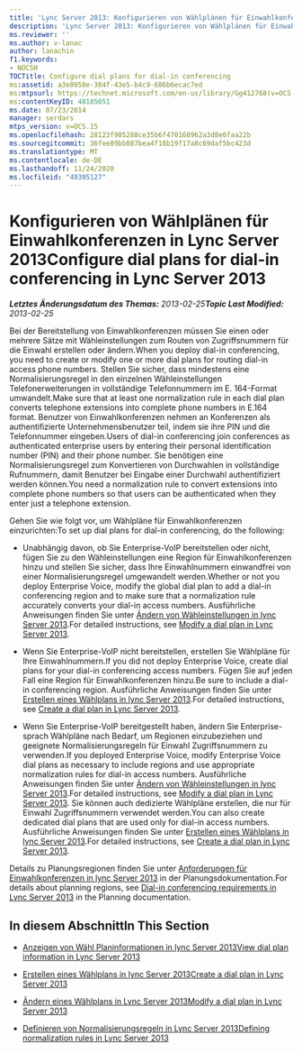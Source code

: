 ```yaml
---
title: 'Lync Server 2013: Konfigurieren von Wählplänen für Einwahlkonferenzen'
description: 'Lync Server 2013: Konfigurieren von Wählplänen für Einwahlkonferenzen.'
ms.reviewer: ''
ms.author: v-lanac
author: lanachin
f1.keywords:
- NOCSH
TOCTitle: Configure dial plans for dial-in conferencing
ms:assetid: a3e0958e-384f-43e5-b4c9-686b6ecac7ed
ms:mtpsurl: https://technet.microsoft.com/en-us/library/Gg412768(v=OCS.15)
ms:contentKeyID: 48185051
ms.date: 07/23/2014
manager: serdars
mtps_version: v=OCS.15
ms.openlocfilehash: 28123f905288ce35b6f470168962a3d8e6faa22b
ms.sourcegitcommit: 36fee89bb887bea4f18b19f17a8c69daf5bc423d
ms.translationtype: MT
ms.contentlocale: de-DE
ms.lasthandoff: 11/24/2020
ms.locfileid: "49395127"
---
```

# <a name="configure-dial-plans-for-dial-in-conferencing-in-lync-server-2013"></a><span data-ttu-id="72185-103">Konfigurieren von Wählplänen für Einwahlkonferenzen in Lync Server 2013</span><span class="sxs-lookup"><span data-stu-id="72185-103">Configure dial plans for dial-in conferencing in Lync Server 2013</span></span>

<div data-xmlns="http://www.w3.org/1999/xhtml">

<div class="topic" data-xmlns="http://www.w3.org/1999/xhtml" data-msxsl="urn:schemas-microsoft-com:xslt" data-cs="https://msdn.microsoft.com/">

<div data-asp="https://msdn2.microsoft.com/asp">



</div>

<div id="mainSection">

<div id="mainBody"><span data-ttu-id="72185-104">

<span> </span></span><span class="sxs-lookup"><span data-stu-id="72185-104">

<span> </span></span></span>

<span data-ttu-id="72185-105">_**Letztes Änderungsdatum des Themas:** 2013-02-25_</span><span class="sxs-lookup"><span data-stu-id="72185-105">_**Topic Last Modified:** 2013-02-25_</span></span>

<span data-ttu-id="72185-106">Bei der Bereitstellung von Einwahlkonferenzen müssen Sie einen oder mehrere Sätze mit Wähleinstellungen zum Routen von Zugriffsnummern für die Einwahl erstellen oder ändern.</span><span class="sxs-lookup"><span data-stu-id="72185-106">When you deploy dial-in conferencing, you need to create or modify one or more dial plans for routing dial-in access phone numbers.</span></span> <span data-ttu-id="72185-107">Stellen Sie sicher, dass mindestens eine Normalisierungsregel in den einzelnen Wähleinstellungen Telefonerweiterungen in vollständige Telefonnummern im E. 164-Format umwandelt.</span><span class="sxs-lookup"><span data-stu-id="72185-107">Make sure that at least one normalization rule in each dial plan converts telephone extensions into complete phone numbers in E.164 format.</span></span> <span data-ttu-id="72185-108">Benutzer von Einwahlkonferenzen nehmen an Konferenzen als authentifizierte Unternehmensbenutzer teil, indem sie ihre PIN und die Telefonnummer eingeben.</span><span class="sxs-lookup"><span data-stu-id="72185-108">Users of dial-in conferencing join conferences as authenticated enterprise users by entering their personal identification number (PIN) and their phone number.</span></span> <span data-ttu-id="72185-109">Sie benötigen eine Normalisierungsregel zum Konvertieren von Durchwahlen in vollständige Rufnummern, damit Benutzer bei Eingabe einer Durchwahl authentifiziert werden können.</span><span class="sxs-lookup"><span data-stu-id="72185-109">You need a normalization rule to convert extensions into complete phone numbers so that users can be authenticated when they enter just a telephone extension.</span></span>

<span data-ttu-id="72185-110">Gehen Sie wie folgt vor, um Wählpläne für Einwahlkonferenzen einzurichten:</span><span class="sxs-lookup"><span data-stu-id="72185-110">To set up dial plans for dial-in conferencing, do the following:</span></span>

  - <span data-ttu-id="72185-111">Unabhängig davon, ob Sie Enterprise-VoIP bereitstellen oder nicht, fügen Sie zu den Wähleinstellungen eine Region für Einwahlkonferenzen hinzu und stellen Sie sicher, dass Ihre Einwahlnummern einwandfrei von einer Normalisierungsregel umgewandelt werden.</span><span class="sxs-lookup"><span data-stu-id="72185-111">Whether or not you deploy Enterprise Voice, modify the global dial plan to add a dial-in conferencing region and to make sure that a normalization rule accurately converts your dial-in access numbers.</span></span> <span data-ttu-id="72185-112">Ausführliche Anweisungen finden Sie unter [Ändern von Wähleinstellungen in lync Server 2013](lync-server-2013-modify-a-dial-plan.md).</span><span class="sxs-lookup"><span data-stu-id="72185-112">For detailed instructions, see [Modify a dial plan in Lync Server 2013](lync-server-2013-modify-a-dial-plan.md).</span></span>

  - <span data-ttu-id="72185-113">Wenn Sie Enterprise-VoIP nicht bereitstellen, erstellen Sie Wählpläne für Ihre Einwahlnummern.</span><span class="sxs-lookup"><span data-stu-id="72185-113">If you did not deploy Enterprise Voice, create dial plans for your dial-in conferencing access numbers.</span></span> <span data-ttu-id="72185-114">Fügen Sie auf jeden Fall eine Region für Einwahlkonferenzen hinzu.</span><span class="sxs-lookup"><span data-stu-id="72185-114">Be sure to include a dial-in conferencing region.</span></span> <span data-ttu-id="72185-115">Ausführliche Anweisungen finden Sie unter [Erstellen eines Wählplans in lync Server 2013](lync-server-2013-create-a-dial-plan.md).</span><span class="sxs-lookup"><span data-stu-id="72185-115">For detailed instructions, see [Create a dial plan in Lync Server 2013](lync-server-2013-create-a-dial-plan.md).</span></span>

  - <span data-ttu-id="72185-116">Wenn Sie Enterprise-VoIP bereitgestellt haben, ändern Sie Enterprise-sprach Wählpläne nach Bedarf, um Regionen einzubeziehen und geeignete Normalisierungsregeln für Einwahl Zugriffsnummern zu verwenden.</span><span class="sxs-lookup"><span data-stu-id="72185-116">If you deployed Enterprise Voice, modify Enterprise Voice dial plans as necessary to include regions and use appropriate normalization rules for dial-in access numbers.</span></span> <span data-ttu-id="72185-117">Ausführliche Anweisungen finden Sie unter [Ändern von Wähleinstellungen in lync Server 2013](lync-server-2013-modify-a-dial-plan.md).</span><span class="sxs-lookup"><span data-stu-id="72185-117">For detailed instructions, see [Modify a dial plan in Lync Server 2013](lync-server-2013-modify-a-dial-plan.md).</span></span> <span data-ttu-id="72185-118">Sie können auch dedizierte Wählpläne erstellen, die nur für Einwahl Zugriffsnummern verwendet werden.</span><span class="sxs-lookup"><span data-stu-id="72185-118">You can also create dedicated dial plans that are used only for dial-in access numbers.</span></span> <span data-ttu-id="72185-119">Ausführliche Anweisungen finden Sie unter [Erstellen eines Wählplans in lync Server 2013](lync-server-2013-create-a-dial-plan.md).</span><span class="sxs-lookup"><span data-stu-id="72185-119">For detailed instructions, see [Create a dial plan in Lync Server 2013](lync-server-2013-create-a-dial-plan.md).</span></span>

<span data-ttu-id="72185-120">Details zu Planungsregionen finden Sie unter [Anforderungen für Einwahlkonferenzen in lync Server 2013](lync-server-2013-dial-in-conferencing-requirements.md) in der Planungsdokumentation.</span><span class="sxs-lookup"><span data-stu-id="72185-120">For details about planning regions, see [Dial-in conferencing requirements in Lync Server 2013](lync-server-2013-dial-in-conferencing-requirements.md) in the Planning documentation.</span></span>

<div>

## <a name="in-this-section"></a><span data-ttu-id="72185-121">In diesem Abschnitt</span><span class="sxs-lookup"><span data-stu-id="72185-121">In This Section</span></span>

  - [<span data-ttu-id="72185-122">Anzeigen von Wähl Planinformationen in lync Server 2013</span><span class="sxs-lookup"><span data-stu-id="72185-122">View dial plan information in Lync Server 2013</span></span>](lync-server-2013-view-dial-plan-information.md)

  - [<span data-ttu-id="72185-123">Erstellen eines Wählplans in lync Server 2013</span><span class="sxs-lookup"><span data-stu-id="72185-123">Create a dial plan in Lync Server 2013</span></span>](lync-server-2013-create-a-dial-plan.md)

  - [<span data-ttu-id="72185-124">Ändern eines Wählplans in Lync Server 2013</span><span class="sxs-lookup"><span data-stu-id="72185-124">Modify a dial plan in Lync Server 2013</span></span>](lync-server-2013-modify-a-dial-plan.md)

  - [<span data-ttu-id="72185-125">Definieren von Normalisierungsregeln in Lync Server 2013</span><span class="sxs-lookup"><span data-stu-id="72185-125">Defining normalization rules in Lync Server 2013</span></span>](lync-server-2013-defining-normalization-rules.md)

<span data-ttu-id="72185-126"></div>

</div>

<span> </span>

</div>

</div>

</span><span class="sxs-lookup"><span data-stu-id="72185-126"></div>

</div>

<span> </span>

</div>

</div>

</span></span></div>

